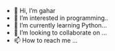 - 👋 Hi, I’m gahar
- 👀 I’m interested in programming..
- 🌱 I’m currently learning Python...
- 💞️ I’m looking to collaborate on ...
- 📫 How to reach me ...

<!---
dgahar/dgahar is a ✨ special ✨ repository because its `README.md` (this file) appears on your GitHub profile.
You can click the Preview link to take a look at your changes.
--->
